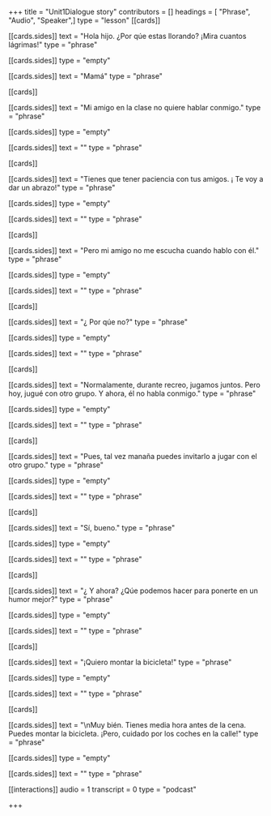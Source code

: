 +++
title = "Unit1Dialogue story"
contributors = []
headings = [ "Phrase", "Audio", "Speaker",]
type = "lesson"
[[cards]]

[[cards.sides]]
text = "Hola hijo. ¿Por qúe estas llorando? ¡Mira cuantos lágrimas!"
type = "phrase"

[[cards.sides]]
type = "empty"

[[cards.sides]]
text = "Mamá"
type = "phrase"

[[cards]]

[[cards.sides]]
text = "Mi amigo en la clase no quiere hablar conmigo."
type = "phrase"

[[cards.sides]]
type = "empty"

[[cards.sides]]
text = ""
type = "phrase"

[[cards]]

[[cards.sides]]
text = "Tienes que tener paciencia con tus amigos.  ¡ Te voy a dar un abrazo!"
type = "phrase"

[[cards.sides]]
type = "empty"

[[cards.sides]]
text = ""
type = "phrase"

[[cards]]

[[cards.sides]]
text = "Pero mi amigo no me escucha cuando hablo con él."
type = "phrase"

[[cards.sides]]
type = "empty"

[[cards.sides]]
text = ""
type = "phrase"

[[cards]]

[[cards.sides]]
text = "¿ Por qúe no?"
type = "phrase"

[[cards.sides]]
type = "empty"

[[cards.sides]]
text = ""
type = "phrase"

[[cards]]

[[cards.sides]]
text = "Normalamente, durante recreo, jugamos juntos.  Pero hoy, jugué con otro grupo. Y ahora, él no habla conmigo."
type = "phrase"

[[cards.sides]]
type = "empty"

[[cards.sides]]
text = ""
type = "phrase"

[[cards]]

[[cards.sides]]
text = "Pues, tal vez manaña puedes invitarlo a jugar con el otro grupo."
type = "phrase"

[[cards.sides]]
type = "empty"

[[cards.sides]]
text = ""
type = "phrase"

[[cards]]

[[cards.sides]]
text = "Sí, bueno."
type = "phrase"

[[cards.sides]]
type = "empty"

[[cards.sides]]
text = ""
type = "phrase"

[[cards]]

[[cards.sides]]
text = "¿ Y ahora? ¿Qúe podemos hacer para ponerte en un humor mejor?"
type = "phrase"

[[cards.sides]]
type = "empty"

[[cards.sides]]
text = ""
type = "phrase"

[[cards]]

[[cards.sides]]
text = "¡Quiero montar la bicicleta!"
type = "phrase"

[[cards.sides]]
type = "empty"

[[cards.sides]]
text = ""
type = "phrase"

[[cards]]

[[cards.sides]]
text = "\nMuy bién.  Tienes media hora antes de la cena.  Puedes montar la bicicleta. ¡Pero, cuidado por los coches en la calle!"
type = "phrase"

[[cards.sides]]
type = "empty"

[[cards.sides]]
text = ""
type = "phrase"

[[interactions]]
audio = 1
transcript = 0
type = "podcast"

+++
